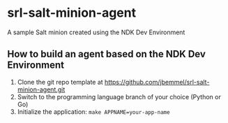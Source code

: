 # srl-salt-minion-agent
A sample Salt minion created using the NDK Dev Environment

## How to build an agent based on the NDK Dev Environment

1. Clone the git repo template at https://github.com/jbemmel/srl-salt-minion-agent.git
2. Switch to the programming language branch of your choice (Python or Go)
3. Initialize the application: ```make APPNAME=your-app-name```
